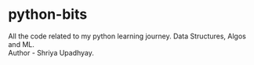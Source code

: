 # python-bits
All the code related to my python learning journey. Data Structures, Algos and ML.
<br>
Author - Shriya Upadhyay.
